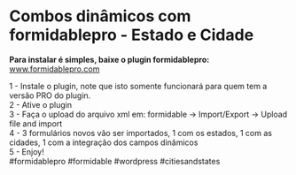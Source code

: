 # Combos dinâmicos com formidablepro - Estado e Cidade

<b>Para instalar é simples, baixe o plugin formidablepro:</b>
www.formidablepro.com

1 - Instale o plugin, note que isto somente funcionará para quem tem a versão PRO do plugin. <br>
2 - Ative o plugin <br>
3 - Faça o upload do arquivo xml em: formidable -> Import/Export -> Upload file and import <br>
4 - 3 formulários novos vão ser importados, 1 com os estados, 1 com as cidades, 1 com a integração dos campos dinâmicos <br>
5 - Enjoy!
<br>
#formidablepro #formidable #wordpress #citiesandstates
